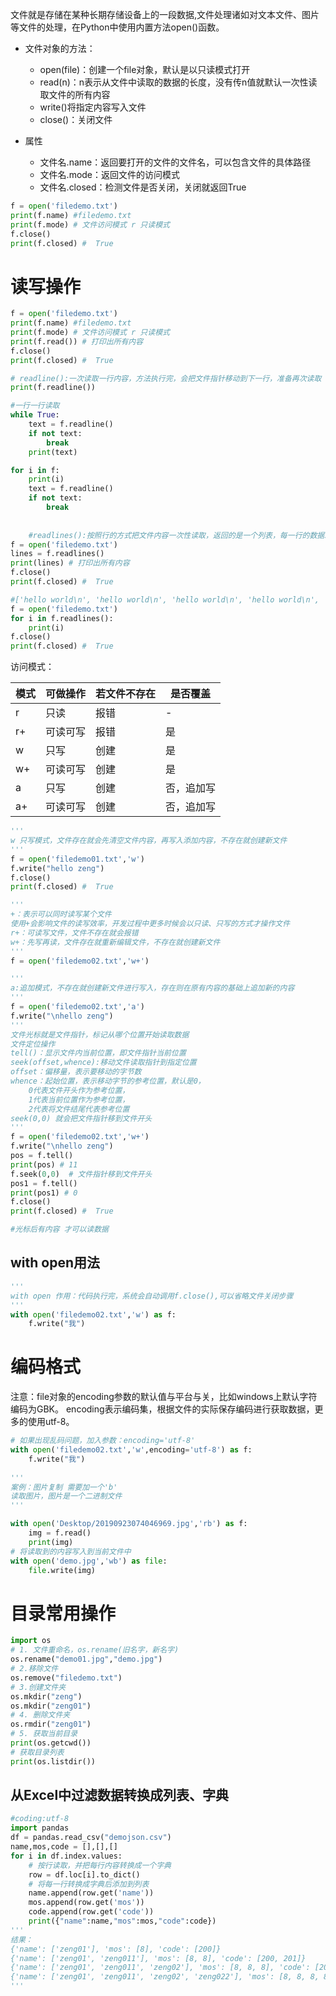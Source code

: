 文件就是存储在某种长期存储设备上的一段数据,文件处理诸如对文本文件、图片等文件的处理，在Python中使用内置方法open()函数。
- 文件对象的方法：
    - open(file)：创建一个file对象，默认是以只读模式打开
    - read(n)：n表示从文件中读取的数据的长度，没有传n值就默认一次性读取文件的所有内容
    - write()将指定内容写入文件
    - close()：关闭文件

- 属性
    - 文件名.name：返回要打开的文件的文件名，可以包含文件的具体路径
    - 文件名.mode：返回文件的访问模式
    - 文件名.closed：检测文件是否关闭，关闭就返回True

```python
f = open('filedemo.txt')
print(f.name) #filedemo.txt
print(f.mode) # 文件访问模式 r 只读模式
f.close()
print(f.closed) #  True
```

# 读写操作

```python
f = open('filedemo.txt')
print(f.name) #filedemo.txt
print(f.mode) # 文件访问模式 r 只读模式
print(f.read()) # 打印出所有内容
f.close()
print(f.closed) #  True

# readline():一次读取一行内容，方法执行完，会把文件指针移动到下一行，准备再次读取
print(f.readline())

#一行一行读取
while True:
    text = f.readline()
    if not text:
        break
    print(text)

for i in f:
	print(i)
	text = f.readline()
	if not text:
		break
		
		
	#readlines():按照行的方式把文件内容一次性读取，返回的是一个列表，每一行的数据就是列表中的一个元素
f = open('filedemo.txt')
lines = f.readlines()
print(lines) # 打印出所有内容
f.close()
print(f.closed) #  True

#['hello world\n', 'hello world\n', 'hello world\n', 'hello world\n', 'hello world\n', 'hello world\n', 'hello world\n', 'hello world\n', 'hello world\n', 'hello world']
f = open('filedemo.txt')
for i in f.readlines():
    print(i)
f.close()
print(f.closed) #  True
```

访问模式：

| 模式 | 可做操作 |若文件不存在|是否覆盖|
| --- | --- |--- | --- |
| r| 只读 |报错 | - |
| r+ | 可读可写 |报错 | 是 |
| w | 只写 | 创建 |是  |
| w+| 可读可写 | 创建| 是 |
|a | 只写 | 创建|否，追加写  |
| a+| 可读可写 |创建 | 否，追加写 |

```python
'''
w 只写模式，文件存在就会先清空文件内容，再写入添加内容，不存在就创建新文件
'''
f = open('filedemo01.txt','w')
f.write("hello zeng") 
f.close()
print(f.closed) #  True

'''
+：表示可以同时读写某个文件
使用+会影响文件的读写效率，开发过程中更多时候会以只读、只写的方式才操作文件
r+：可读写文件，文件不存在就会报错
w+：先写再读，文件存在就重新编辑文件，不存在就创建新文件
'''
f = open('filedemo02.txt','w+')

'''
a:追加模式，不存在就创建新文件进行写入，存在则在原有内容的基础上追加新的内容
'''
f = open('filedemo02.txt','a')
f.write("\nhello zeng")
'''
文件光标就是文件指针，标记从哪个位置开始读取数据
文件定位操作
tell()：显示文件内当前位置，即文件指针当前位置
seek(offset,whence):移动文件读取指针到指定位置
offset：偏移量，表示要移动的字节数
whence：起始位置，表示移动字节的参考位置，默认是0，
	0代表文件开头作为参考位置，
	1代表当前位置作为参考位置，
	2代表将文件结尾代表参考位置
seek(0,0) 就会把文件指针移到文件开头
'''
f = open('filedemo02.txt','w+')
f.write("\nhello zeng")
pos = f.tell()
print(pos) # 11
f.seek(0,0)  # 文件指针移到文件开头
pos1 = f.tell()
print(pos1) # 0
f.close()
print(f.closed) #  True

#光标后有内容 才可以读数据
```
## with open用法

```python
'''
with open 作用：代码执行完，系统会自动调用f.close(),可以省略文件关闭步骤
'''
with open('filedemo02.txt','w') as f:
    f.write("我")

```

# 编码格式

注意：file对象的encoding参数的默认值与平台与关，比如windows上默认字符编码为GBK。
encoding表示编码集，根据文件的实际保存编码进行获取数据，更多的使用utf-8。

```python
# 如果出现乱码问题，加入参数：encoding='utf-8'
with open('filedemo02.txt','w',encoding='utf-8') as f:
    f.write("我")
    
'''
案例：图片复制 需要加一个'b'
读取图片，图片是一个二进制文件
'''

with open('Desktop/20190923074046969.jpg','rb') as f:
    img = f.read()
    print(img)
# 将读取到的内容写入到当前文件中
with open('demo.jpg','wb') as file:
    file.write(img)
```

# 目录常用操作
```Python
import os
# 1. 文件重命名，os.rename(旧名字，新名字)
os.rename("demo01.jpg","demo.jpg")
# 2.移除文件
os.remove("filedemo.txt")
# 3.创建文件夹
os.mkdir("zeng")
os.mkdir("zeng01")
# 4. 删除文件夹
os.rmdir("zeng01")
# 5. 获取当前目录
print(os.getcwd())
# 获取目录列表
print(os.listdir())
```
## 从Excel中过滤数据转换成列表、字典
```Python
#coding:utf-8
import pandas 
df = pandas.read_csv("demojson.csv")
name,mos,code = [],[],[]
for i in df.index.values:
    # 按行读取，并把每行内容转换成一个字典
    row = df.loc[i].to_dict()
    # 将每一行转换成字典后添加到列表
    name.append(row.get('name'))
    mos.append(row.get('mos'))
    code.append(row.get('code'))
    print({"name":name,"mos":mos,"code":code})
'''
结果：
{'name': ['zeng01'], 'mos': [8], 'code': [200]}
{'name': ['zeng01', 'zeng011'], 'mos': [8, 8], 'code': [200, 201]}
{'name': ['zeng01', 'zeng011', 'zeng02'], 'mos': [8, 8, 8], 'code': [200, 201, 200]}
{'name': ['zeng01', 'zeng011', 'zeng02', 'zeng022'], 'mos': [8, 8, 8, 8], 'code': [200, 201, 200, 201]}
'''
```